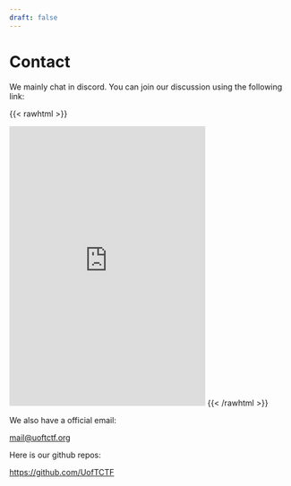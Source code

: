 ```yaml
---
draft: false
---
```


# Contact

We mainly chat in discord. You can join our discussion using the following link:

{{< rawhtml >}}
<iframe src="https://discord.com/widget?id=753364701315989546&theme=dark" width="350" height="500" allowtransparency="true" frameborder="0" sandbox="allow-popups allow-popups-to-escape-sandbox allow-same-origin allow-scripts"></iframe>
{{< /rawhtml >}}

We also have a official email:

[mail@uoftctf.org](mailto:mail@uoftctf.org)

Here is our github repos:

<https://github.com/UofTCTF>